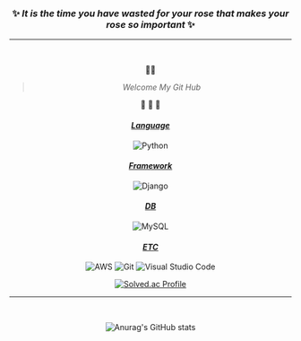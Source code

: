 <div align="center">
  
### ✨ ___It is the time you have wasted for your rose that makes your rose so important___ ✨
<hr>
<br>

🌻🌼

> _Welcome My Git Hub_

🌵 🌵 🌵

#### <u>___Language___</u>
![Python](https://img.shields.io/badge/Python-3776AB?style=flat-square&logo=Python&logoColor=white)

#### <u>___Framework___</u>
![Django](https://img.shields.io/badge/Django-092E20?style=flat-square&logo=Django&logoColor=white)

#### <u>___DB___</u>
![MySQL](https://img.shields.io/badge/MySQL-4479A1?style=flat-square&logo=Mysql&logoColor=white)

#### <u>___ETC___</u>
![AWS](https://img.shields.io/badge/Amazon%20AWS-232F3E?style=flat-square&logo=Amazon%20AWS&logoColor=white)
![Git](https://img.shields.io/badge/Git-F05032?style=flat-square&logo=Git&logoColor=white)
![Visual Studio Code](https://img.shields.io/badge/Visual%20Studio%20Code-007ACC?style=flat-square&logo=Visual%20Studio%20Code&logoColor=white)

[![Solved.ac Profile](http://mazassumnida.wtf/api/v2/generate_badge?boj=chinup1004)](https://solved.ac/chinup1004/)
<hr></br>

![Anurag's GitHub stats](https://github-readme-stats.vercel.app/api?username=DevDior&theme=radical&count_private=true)

</div>
